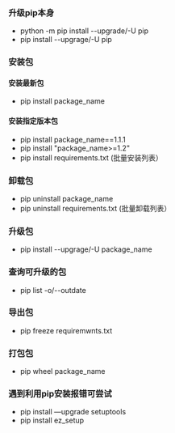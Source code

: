 ### 升级pip本身
  - python -m pip install --upgrade/-U pip
  - pip install --upgrage/-U pip
### 安装包
#### 安装最新包
  - pip install package_name
#### 安装指定版本包
  - pip install package_name==1.1.1
  - pip install "package_name>=1.2"
  - pip install requirements.txt (批量安装列表）
### 卸载包
  - pip uninstall package_name
  - pip uninstall requirements.txt (批量卸载列表）
### 升级包
  - pip install --upgrage/-U package_name
### 查询可升级的包
  - pip list -o/--outdate
### 导出包
  - pip freeze requiremwnts.txt
### 打包包
  - pip wheel package_name
### 遇到利用pip安装报错可尝试
  - pip install —upgrade setuptools
  - pip install ez_setup
